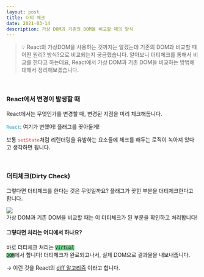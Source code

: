 ```yaml
---
layout: post
title: 더티 체크
date: 2021-03-14
description: 가상 DOM과 기존의 DOM을 비교할 때의 방식
---
```


> 💡 React의 가상DOM을 사용하는 것까지는 알겠는데 기존의 DOM과 비교할 때 어떤 원리? 방식?으로 비교되는지 궁금했습니다.
알아보니 더티체크를 통해서 비교를 한다고 하는데요, React에서 가상 DOM과 기존 DOM을 비교하는 방법에 대해서 정리해보겠습니다.

<br />

### React에서 변경이 발생할 때
React에서는 무엇인가를 변경할 때, 변경된 지점을 미리 체크해둡니다.

<code style="color: #2698BA;">React</code>: 여기가 변했어! 플래그를 꽂아둘게!

보통 <code style="color: #FF3636;">setState</code>처럼 리렌더링을 유발하는 요소들에 체크를 해두는 로직이 녹아져 있다고 생각하면 됩니다.

<br />

### 더티체크(Dirty Check)
그렇다면 더티체크를 한다는 것은 무엇일까요?
플래그가 꽂힌 부분을 더티체크한다고 합니다.
<div class="img_row">
	<img class="col three" src="{{ site.baseurl }}/img/dirty-check.png">
</div>
가상 DOM과 기존 DOM을 비교할 때는 이 더티체크가 된 부분을 확인하고 처리합니다!

#### 그렇다면 처리는 어디에서 하나요?
바로 더티체크 처리는 <code style="background-color: #65d381;">Virtual DOM</code>에서 합니다!
더티체크가 완료되고나서, 실제 DOM으로 결과물을 내보내줍니다.

→ 이런 것을 React의 [diff 알고리즘](https://calendar.perfplanet.com/2013/diff/) 이라고 합니다.
